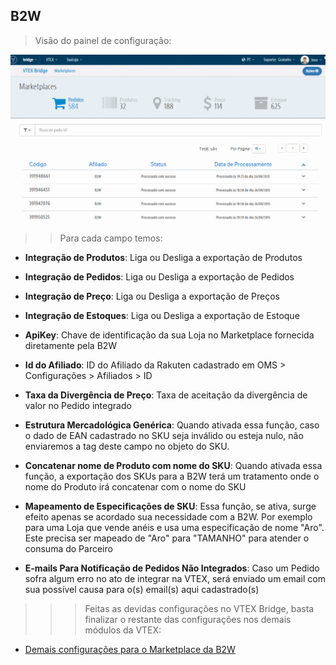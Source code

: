 ## B2W
>Visão do painel de configuração:

![Config B2W](V_newconfig_b2w.gif)
>>Para cada campo temos:

* **Integração de Produtos**: Liga ou Desliga a exportação de Produtos

* **Integração de Pedidos**: Liga ou Desliga a exportação de Pedidos

* **Integração de Preço**: Liga ou Desliga a exportação de Preços

* **Integração de Estoques**: Liga ou Desliga a exportação de Estoque

* **ApiKey**: Chave de identificação da sua Loja no Marketplace fornecida diretamente pela B2W

* **Id do Afiliado**: ID do Afiliado da Rakuten cadastrado em OMS > Configurações > Afiliados > ID

* **Taxa da Divergência de Preço**: Taxa de aceitação da divergência de valor no Pedido integrado

* **Estrutura Mercadológica Genérica**: Quando ativada essa função, caso o dado de EAN cadastrado no SKU seja inválido ou esteja nulo, não enviaremos a tag deste campo no objeto do SKU.

* **Concatenar nome de Produto com nome do SKU**: Quando ativada essa função, a exportação dos SKUs para a B2W terá um tratamento onde o nome do Produto irá concatenar com o nome do SKU

* **Mapeamento de Especificações de SKU**:  Essa função, se ativa, surge efeito apenas se acordado sua necessidade com a B2W. Por exemplo para uma Loja que vende anéis e usa uma especificação de nome "Aro". Este precisa ser mapeado de "Aro" para "TAMANHO" para atender o consuma do Parceiro

* **E-mails Para Notificação de Pedidos Não Integrados**: Caso um Pedido sofra algum erro no ato de integrar na VTEX, será enviado um email com sua possível causa para o(s) email(s) aqui cadastrado(s)

>>>Feitas as devidas configurações no VTEX Bridge, basta finalizar o restante das configurações nos demais módulos da VTEX:

* [Demais configurações para o Marketplace da B2W](http://help.vtex.com/hc/pt-br/articles/206105948-B2W-Configura%C3%A7%C3%B5es-de-Marketplace)
